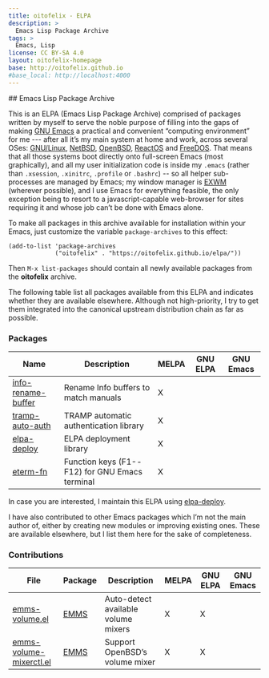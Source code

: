 ```yaml
---
title: oitofelix - ELPA
description: >
  Emacs Lisp Package Archive
tags: >
  Emacs, Lisp
license: CC BY-SA 4.0
layout: oitofelix-homepage
base: http://oitofelix.github.io
#base_local: http://localhost:4000
---
```

<div id="markdown" markdown="1">
## Emacs Lisp Package Archive

This is an ELPA (Emacs Lisp Package Archive) comprised of packages
written by myself to serve the noble purpose of filling into the gaps
of making [GNU Emacs](https://www.gnu.org/software/emacs/) a practical
and convenient “computing environment” for me --- after all it’s my
main system at home and work, across several OSes:
[GNU/Linux](https://guix.gnu.org/), [NetBSD](https://www.netbsd.org/),
[OpenBSD](https://www.openbsd.org/), [ReactOS](https://reactos.org/)
and [FreeDOS](https://freedos.org/).  That means that all those
systems boot directly onto full-screen Emacs (most graphically), and
all my user initialization code is inside my `.emacs` (rather than
`.xsession`, `.xinitrc`, `.profile` or `.bashrc`) -- so all helper
sub-processes are managed by Emacs; my window manager is
[EXWM](https://github.com/ch11ng/exwm) (wherever possible), and I use
Emacs for everything feasible, the only exception being to resort to a
javascript-capable web-browser for sites requiring it and whose job
can’t be done with Emacs alone.

To make all packages in this archive available for installation within
your Emacs, just customize the variable `package-archives` to this
effect:

```elisp
(add-to-list 'package-archives
             ("oitofelix" . "https://oitofelix.github.io/elpa/"))
```

Then `M-x list-packages` should contain all newly available packages
from the **oitofelix** archive.

The following table list all packages available from this ELPA and
indicates whether they are available elsewhere.  Although not
high-priority, I try to get them integrated into the canonical
upstream distribution chain as far as possible.


### Packages

Name | Description | MELPA | GNU ELPA | GNU Emacs |
-----|-------------|-------|----------|-----------|
[info-rename-buffer](https://github.com/oitofelix/info-rename-buffer) | Rename Info buffers to match manuals | X | | |
[tramp-auto-auth](https://github.com/oitofelix/tramp-auto-auth) | TRAMP automatic authentication library | X | | |
[elpa-deploy](https://github.com/oitofelix/elpa-deploy) | ELPA deployment library | X | | |
[eterm-fn](https://github.com/oitofelix/eterm-fn) | Function keys (F1--F12) for GNU Emacs terminal | X | | |


In case you are interested, I maintain this ELPA using
[elpa-deploy](https://github.com/oitofelix/elpa-deploy).

I have also contributed to other Emacs packages which I’m not the main
author of, either by creating new modules or improving existing ones.
These are available elsewhere, but I list them here for the sake of
completeness.

### Contributions

File | Package | Description | MELPA | GNU ELPA | GNU Emacs |
-----|---------|-------------|-------|----------|-----------|
[emms-volume.el](https://git.savannah.gnu.org/cgit/emms.git/tree/lisp/emms-volume.el) | [EMMS](https://www.gnu.org/software/emms/) | Auto-detect available volume mixers | X | X | |
[emms-volume-mixerctl.el](https://git.savannah.gnu.org/cgit/emms.git/tree/lisp/emms-volume-mixerctl.el) | [EMMS](https://www.gnu.org/software/emms/) | Support OpenBSD’s volume mixer | X | X | |



</div>
